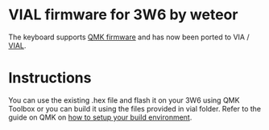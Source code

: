 # VIAL firmware for 3W6 by weteor
 The keyboard supports <a href="https://qmk.fm/" rel="nofollow">QMK firmware</a> and has now been ported to VIA / <a href="https://get.vial.today/">VIAL</a>.
 
 # Instructions
 You can use the existing .hex file and flash it on your 3W6 using QMK Toolbox or you can build it using the files provided in vial folder. Refer to the guide on QMK on <a href="https://docs.qmk.fm/#/newbs" rel="nofollow">how to setup your build environment</a>.